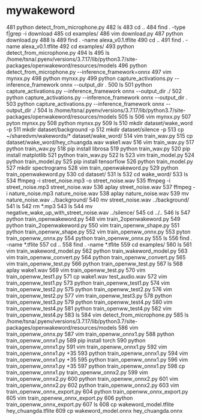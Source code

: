 # mywakeword

  481  python detect_from_microphone.py 
  482  ls
  483  cd ..
  484  find . -type f|grep -i download
  485  cd examples/
  486  vim download.py
  487  python download.py 
  488  ls
  489  find . -name alexa_v0.1.tflite
  490  cd ..
  491  find . -name alexa_v0.1.tflite
  492  cd examples/
  493  python detect_from_microphone.py 
  494  ls
  495  ls /home/tsna/.pyenv/versions/3.7.17/lib/python3.7/site-packages/openwakeword/resources/models
  496  python detect_from_microphone.py --inference_framework=onnx
  497  vim mynxx.py
  498  python mynxx.py 
  499  python capture_activations.py --inference_framework onnx --output_dir .
  500  ls
  501  python capture_activations.py --inference_framework onnx --output_dir ./
  502  python capture_activations.py --inference_framework onnx --output_dir .
  503  python capture_activations.py --inference_framework onnx --output_dir ./
  504  ls /home/tsna/.pyenv/versions/3.7.17/lib/python3.7/site-packages/openwakeword/resources/models
  505  ls
  506  vim mynxx.py 
  507  pyton mynxx.py 
  508  python mynxx.py 
  509  ls
  510  mkdir dataset/wake_word -p
  511  mkdir dataset/background -p
  512  mkdir dataset/silence -p
  513  cp ~/sharedvm/wakewords/* dataset/wake_word/
  514  vim train_wav.py
  515  cp dataset/wake_word/hey_chuangda.wav wake1.wav
  516  vim train_wav.py
  517  python train_wav.py 
  518  pip install librosa
  519  python train_wav.py 
  520  pip install matplotlib
  521  python train_wav.py 
  522  ls
  523  vim train_model.py
  524  python train_model.py 
  525  pip install tensorflow
  526  python train_model.py 
  527  mkdir spectrograms
  528  vim train_openwakeword.py
  529  python train_openwakeword.py 
  530  cd dataset/
  531  ls
  532  cd wake_word/
  533  ls
  534  ffmpeg -i street_noise.mp3 -o street_noise.wav
  535  ffmpeg -i street_noise.mp3  street_noise.wav
  536  aplay street_noise.wav 
  537  ffmpeg -i nature_noise.mp3 nature_noise.wav
  538  aplay nature_noise.wav 
  539  mv nature_noise.wav ../background/
  540  mv street_noise.wav ../background/
  541  ls
  542  rm *.mp3
  543  ls
  544  mv negative_wake_up_with_street_noise.wav ../silence/
  545  cd ../..
  546  ls
  547  python train_openwakeword.py 
  548  vim train_2openwakeword.py
  549  python train_2openwakeword.py 
  550  vim train_openww_shape.py
  551  python train_openww_shape.py 
  552  vim train_openww_onnx.py
  553  pyton train_openww_onnx.py 
  554  python train_openww_onnx.py 
  555  ls
  556  find . -name *.tflite
  557  cd ..
  558  find . -name *.tflite
  559  cd examples/
  560  ls
  561  vim train_wakeword_model.py
  562  python train_wakeword_model.py 
  563  vim train_openww_convert.py
  564  python train_openww_convert.py 
  565  vim train_openww_test.py
  566  python train_openww_test.py 
  567  ls
  568  aplay wake1.wav 
  569  vim train_openww_test.py 
  570  vim train_openww_test1.py 
  571  cp wake1.wav test_audio.wav
  572  vim train_openww_test1.py 
  573  python train_openww_test1.py 
  574  vim train_openww_test2.py 
  575  python train_openww_test2.py 
  576  vim train_openww_test2.py 
  577  vim train_openww_test3.py 
  578  python train_openww_test3.py 
  579  python train_openww_test4.py 
  580  vim train_openww_test4.py 
  581  python train_openww_test4.py 
  582  vim train_openww_test4.py 
  583  ls
  584  vim detect_from_microphone.py 
  585  ls /home/tsna/.pyenv/versions/3.7.17/lib/python3.7/site-packages/openwakeword/resources/models
  586  vim train_openww_onnx.py
  587  vim train_openww_onnx1.py
  588  python train_openww_onnx1.py 
  589  pip install torch
  590  python train_openww_onnx1.py 
  591  vim train_openww_onnx1.py
  592  vim train_openww_onnx1.py +35
  593  python train_openww_onnx1.py 
  594  vim train_openww_onnx1.py +35
  595  python train_openww_onnx1.py 
  596  vim train_openww_onnx1.py +35
  597  python train_openww_onnx1.py 
  598  cp train_openww_onnx1.py train_openww_onnx2.py
  599  vim train_openww_onnx2.py 
  600  python train_openww_onnx2.py 
  601  vim train_openww_onnx2.py 
  602  python train_openww_onnx2.py 
  603  vim train_openww_onnx_export.py 
  604  python train_openww_onnx_export.py 
  605  vim train_openww_onnx_export.py 
  606  python train_openww_onnx_export.py 
  607  ls
  608  cp wakeword_model.tflite hey_chuangda.tflite
  609  cp wakeword_model.onnx hey_chuangda.onnx

